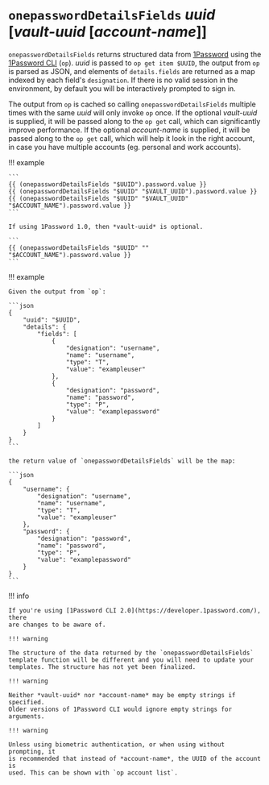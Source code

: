 # `onepasswordDetailsFields` *uuid* [*vault-uuid* [*account-name*]]

`onepasswordDetailsFields` returns structured data from
[1Password](https://1password.com/) using the [1Password
CLI](https://support.1password.com/command-line-getting-started/) (`op`).
*uuid* is passed to `op get item $UUID`, the output from `op` is parsed as
JSON, and elements of `details.fields` are returned as a map indexed by each
field's `designation`. If there is no valid session in the environment, by
default you will be interactively prompted to sign in.

The output from `op` is cached so calling `onepasswordDetailsFields` multiple
times with the same *uuid* will only invoke `op` once.  If the optional
*vault-uuid* is supplied, it will be passed along to the `op get` call, which
can significantly improve performance. If the optional *account-name* is
supplied, it will be passed along to the `op get` call, which will help it look
in the right account, in case you have multiple accounts (eg. personal and work
accounts).

!!! example

    ```
    {{ (onepasswordDetailsFields "$UUID").password.value }}
    {{ (onepasswordDetailsFields "$UUID" "$VAULT_UUID").password.value }}
    {{ (onepasswordDetailsFields "$UUID" "$VAULT_UUID" "$ACCOUNT_NAME").password.value }}
    ```

    If using 1Password 1.0, then *vault-uuid* is optional.

    ```
    {{ (onepasswordDetailsFields "$UUID" "" "$ACCOUNT_NAME").password.value }}
    ```

!!! example

    Given the output from `op`:

    ```json
    {
        "uuid": "$UUID",
        "details": {
            "fields": [
                {
                    "designation": "username",
                    "name": "username",
                    "type": "T",
                    "value": "exampleuser"
                },
                {
                    "designation": "password",
                    "name": "password",
                    "type": "P",
                    "value": "examplepassword"
                }
            ]
        }
    }
    ```

    the return value of `onepasswordDetailsFields` will be the map:

    ```json
    {
        "username": {
            "designation": "username",
            "name": "username",
            "type": "T",
            "value": "exampleuser"
        },
        "password": {
            "designation": "password",
            "name": "password",
            "type": "P",
            "value": "examplepassword"
        }
    }
    ```

!!! info

    If you're using [1Password CLI 2.0](https://developer.1password.com/), there
    are changes to be aware of.

    !!! warning

    The structure of the data returned by the `onepasswordDetailsFields`
    template function will be different and you will need to update your
    templates. The structure has not yet been finalized.

    !!! warning

    Neither *vault-uuid* nor *account-name* may be empty strings if specified.
    Older versions of 1Password CLI would ignore empty strings for arguments.

    !!! warning

    Unless using biometric authentication, or when using without prompting, it
    is recommended that instead of *account-name*, the UUID of the account is
    used. This can be shown with `op account list`.
